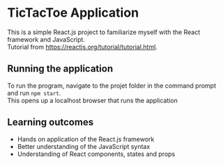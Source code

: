 # TicTacToe Application
This is a simple React.js project to familiarize myself with the React framework and JavaScript. <br/>
Tutorial from https://reactjs.org/tutorial/tutorial.html.

## Running the application
To run the program, navigate to the projet folder in the command prompt and run `npm start`. <br/>
This opens up a localhost browser that runs the application

## Learning outcomes
* Hands on application of the React.js framework
* Better understanding of the JavaScript syntax 
* Understanding of React components, states and props

